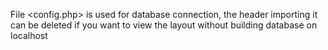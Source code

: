 File <config.php> is used for database connection, the header importing it can be deleted if you want to view the layout without building database on localhost
